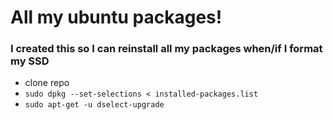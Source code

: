 # All my ubuntu packages!
### I created this so I can reinstall all my packages when/if I format my SSD

- clone repo
- `sudo dpkg --set-selections < installed-packages.list`
- `sudo apt-get -u dselect-upgrade`
